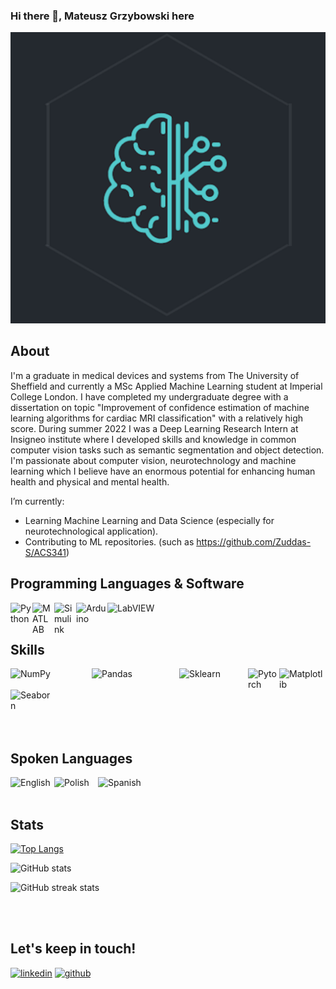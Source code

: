 ### Hi there 👋, Mateusz Grzybowski here

<img src="https://github.com/MattG-bci/MattG-bci/blob/main/bci.png" />

## About
I'm a graduate in medical devices and systems from The University of Sheffield and currently a MSc Applied Machine Learning student at Imperial College London. I have completed my undergraduate degree with a dissertation on topic "Improvement of confidence estimation of machine learning algorithms for cardiac MRI classification" with a relatively high score. During summer 2022 I was a Deep Learning Research Intern at Insigneo institute where I developed skills and knowledge in common computer vision tasks such as semantic segmentation and object detection. I'm passionate about computer vision, neurotechnology and machine learning which I believe have an enormous potential for enhancing human health and physical and mental health. 

I’m currently:
- Learning Machine Learning and Data Science (especially for neurotechnological application).
- Contributing to ML repositories. (such as https://github.com/Zuddas-S/ACS341)


## Programming Languages & Software
[<img align="left" alt="Python" width="35px" src="https://cdn.picpng.com/logo/language-logo-python-44976.png" />](https://www.python.org/about/)
[<img align="left" alt="MATLAB" width="35px" src="https://upload.wikimedia.org/wikipedia/commons/2/21/Matlab_Logo.png" />](https://www.mathworks.com/)
[<img align="left" alt="Simulink" width="35px" src="https://upload.wikimedia.org/wikipedia/en/3/36/Simulink_Logo_%28non-wordmark%29.png" />](https://uk.mathworks.com/products/simulink.html)
[<img align="left" alt="Arduino" width="50px" src="https://upload.wikimedia.org/wikipedia/commons/8/87/Arduino_Logo.svg" />](https://www.arduino.cc/)
[<img align="left" alt="LabVIEW" width="110px" src="https://ftpmirror.your.org/pub/wikimedia/images/wikipedia/he/3/38/Labview-logo.png" />](https://www.ni.com/en-gb/shop/labview.html)


<br/>
<br/>

## Skills

[<img align="left" alt="NumPy" width="130px" src="https://upload.wikimedia.org/wikipedia/commons/1/1a/NumPy_logo.svg" />](https://numpy.org/)
[<img align="left" alt="Pandas" width="140px" src="https://upload.wikimedia.org/wikipedia/commons/e/ed/Pandas_logo.svg" />](https://pandas.pydata.org/)
[<img align="left" alt="Sklearn" width="110px" src="https://upload.wikimedia.org/wikipedia/commons/0/05/Scikit_learn_logo_small.svg" />](https://scikit-learn.org/stable/)
[<img align="left" alt="Pytorch" width="50px" src="https://upload.wikimedia.org/wikipedia/commons/1/10/PyTorch_logo_icon.svg" />](https://pytorch.org/)
[<img align="left" alt="Matplotlib" width="70px" src="https://upload.wikimedia.org/wikipedia/commons/0/01/Created_with_Matplotlib-logo.svg" />](https://matplotlib.org/)
[<img align="left" alt="Seaborn" width="70px" src="https://user-images.githubusercontent.com/315810/92159303-30d41100-edfb-11ea-8107-1c5352202571.png" />](https://seaborn.pydata.org/#)

<br/>
<br/>
<br/>
<br/>
<br/>
<br/>

## Spoken Languages
<img align="left" alt="English" width="70px" height="35px" src="https://upload.wikimedia.org/wikipedia/en/thumb/a/ae/Flag_of_the_United_Kingdom.svg/1200px-Flag_of_the_United_Kingdom.svg.png" />
<img align="left" alt="Polish" width="70px" height="35px" src="https://upload.wikimedia.org/wikipedia/commons/1/12/Flag_of_Poland.svg"/>
<img align="left" alt="Spanish" width="70px" height="35px" src="https://upload.wikimedia.org/wikipedia/commons/9/9a/Flag_of_Spain.svg"/>

<br/>
<br/>
 


## Stats

[![Top Langs](https://github-readme-stats.vercel.app/api/top-langs/?username=MattG-bci)](https://github.com/anuraghazra/github-readme-stats)

![GitHub stats](https://github-readme-stats.vercel.app/api?username=MattG-bci&show_icons=true)  

![GitHub streak stats](https://github-readme-streak-stats.herokuapp.com/?user=MattG-bci)

<br/>
<br/>
 
 ## Let's keep in touch!
[<img src="https://img.icons8.com/fluency/48/000000/linkedin.png" alt='linkedin' height='40'>](https://www.linkedin.com/in/mfgrzybowski/)
[<img src="https://img.icons8.com/fluency/48/000000/github.png" alt='github' height='40'>](https://github.com/MattG-bci) 
<!--
**MattG-bci/MattG-bci** is a ✨ _special_ ✨ repository because its `README.md` (this file) appears on your GitHub profile.



